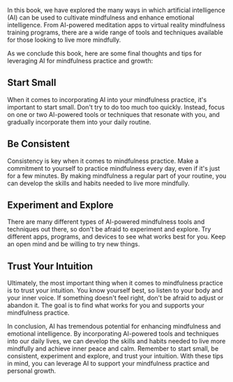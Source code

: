 
In this book, we have explored the many ways in which artificial intelligence (AI) can be used to cultivate mindfulness and enhance emotional intelligence. From AI-powered meditation apps to virtual reality mindfulness training programs, there are a wide range of tools and techniques available for those looking to live more mindfully.

As we conclude this book, here are some final thoughts and tips for leveraging AI for mindfulness practice and growth:

Start Small
-----------

When it comes to incorporating AI into your mindfulness practice, it's important to start small. Don't try to do too much too quickly. Instead, focus on one or two AI-powered tools or techniques that resonate with you, and gradually incorporate them into your daily routine.

Be Consistent
-------------

Consistency is key when it comes to mindfulness practice. Make a commitment to yourself to practice mindfulness every day, even if it's just for a few minutes. By making mindfulness a regular part of your routine, you can develop the skills and habits needed to live more mindfully.

Experiment and Explore
----------------------

There are many different types of AI-powered mindfulness tools and techniques out there, so don't be afraid to experiment and explore. Try different apps, programs, and devices to see what works best for you. Keep an open mind and be willing to try new things.

Trust Your Intuition
--------------------

Ultimately, the most important thing when it comes to mindfulness practice is to trust your intuition. You know yourself best, so listen to your body and your inner voice. If something doesn't feel right, don't be afraid to adjust or abandon it. The goal is to find what works for you and supports your mindfulness practice.

In conclusion, AI has tremendous potential for enhancing mindfulness and emotional intelligence. By incorporating AI-powered tools and techniques into our daily lives, we can develop the skills and habits needed to live more mindfully and achieve inner peace and calm. Remember to start small, be consistent, experiment and explore, and trust your intuition. With these tips in mind, you can leverage AI to support your mindfulness practice and personal growth.
